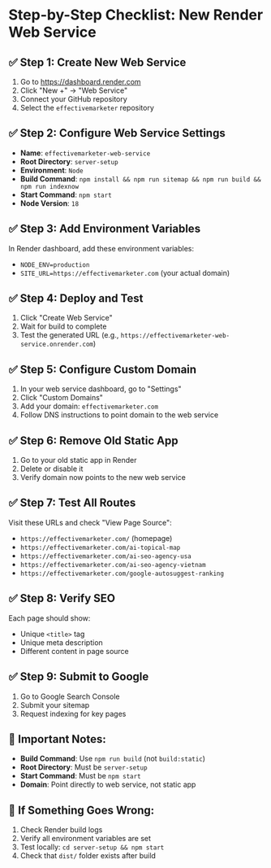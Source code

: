 # Step-by-Step Checklist: New Render Web Service

## ✅ Step 1: Create New Web Service
1. Go to https://dashboard.render.com
2. Click "New +" → "Web Service"
3. Connect your GitHub repository
4. Select the `effectivemarketer` repository

## ✅ Step 2: Configure Web Service Settings
- **Name**: `effectivemarketer-web-service`
- **Root Directory**: `server-setup`
- **Environment**: `Node`
- **Build Command**: `npm install && npm run sitemap && npm run build && npm run indexnow`
- **Start Command**: `npm start`
- **Node Version**: `18`

## ✅ Step 3: Add Environment Variables
In Render dashboard, add these environment variables:
- `NODE_ENV=production`
- `SITE_URL=https://effectivemarketer.com` (your actual domain)

## ✅ Step 4: Deploy and Test
1. Click "Create Web Service"
2. Wait for build to complete
3. Test the generated URL (e.g., `https://effectivemarketer-web-service.onrender.com`)

## ✅ Step 5: Configure Custom Domain
1. In your web service dashboard, go to "Settings"
2. Click "Custom Domains"
3. Add your domain: `effectivemarketer.com`
4. Follow DNS instructions to point domain to the web service

## ✅ Step 6: Remove Old Static App
1. Go to your old static app in Render
2. Delete or disable it
3. Verify domain now points to the new web service

## ✅ Step 7: Test All Routes
Visit these URLs and check "View Page Source":
- `https://effectivemarketer.com/` (homepage)
- `https://effectivemarketer.com/ai-topical-map`
- `https://effectivemarketer.com/ai-seo-agency-usa`
- `https://effectivemarketer.com/ai-seo-agency-vietnam`
- `https://effectivemarketer.com/google-autosuggest-ranking`

## ✅ Step 8: Verify SEO
Each page should show:
- Unique `<title>` tag
- Unique meta description
- Different content in page source

## ✅ Step 9: Submit to Google
1. Go to Google Search Console
2. Submit your sitemap
3. Request indexing for key pages

## 🚨 Important Notes:
- **Build Command**: Use `npm run build` (not `build:static`)
- **Root Directory**: Must be `server-setup`
- **Start Command**: Must be `npm start`
- **Domain**: Point directly to web service, not static app

## 🔧 If Something Goes Wrong:
1. Check Render build logs
2. Verify all environment variables are set
3. Test locally: `cd server-setup && npm start`
4. Check that `dist/` folder exists after build
